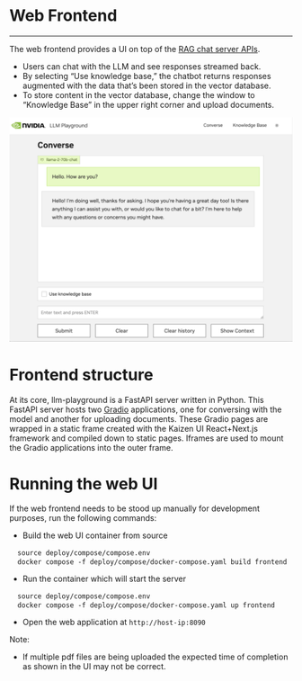 # Web Frontend
------------
The web frontend provides a UI on top of the [RAG chat server APIs](./chat_server.md).
- Users can chat with the LLM and see responses streamed back.
- By selecting “Use knowledge base,” the chatbot returns responses augmented with the data that’s been stored in the vector database.
- To store content in the vector database, change the window to “Knowledge Base” in the upper right corner and upload documents.

![Diagram](./images/image4.jpg)

# Frontend structure

At its core, llm-playground is a FastAPI server written in Python. This FastAPI server hosts two [Gradio](https://www.gradio.app/) applications, one for conversing with the model and another for uploading documents. These Gradio pages are wrapped in a static frame created with the Kaizen UI React+Next.js framework and compiled down to static pages. Iframes are used to mount the Gradio applications into the outer frame.

# Running the web UI
If the web frontend needs to be stood up manually for development purposes, run the following commands:

- Build the web UI container from source
```
  source deploy/compose/compose.env
  docker compose -f deploy/compose/docker-compose.yaml build frontend
```
- Run the container which will start the server
```
  source deploy/compose/compose.env
  docker compose -f deploy/compose/docker-compose.yaml up frontend
```

- Open the web application at ``http://host-ip:8090``

Note:
- If multiple pdf files are being uploaded the expected time of completion as shown in the UI may not be correct.


